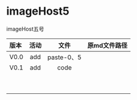 # imageHost5
imageHost五号



| 版本 | 活动 |    文件    | 原md文件路径 |
| :--- | :--: | :--------: | ------------ |
| V0.0 | add  | paste-0、5 |              |
| V0.1 | add  |    code    |              |
|      |      |            |              |
|      |      |            |              |
|      |      |            |              |
|      |      |            |              |
|      |      |            |              |
|      |      |            |              |
|      |      |            |              |
|      |      |            |              |
|      |      |            |              |

